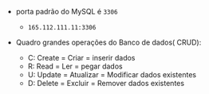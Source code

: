 - porta padrão do MySQL é ``3306``
	- `165.112.111.11:3306`

- Quadro grandes operações do Banco de dados( CRUD):
	- C: Create = Criar = inserir dados
	- R: Read = Ler = pegar dados
	- U: Update = Atualizar = Modificar dados existentes
	- D: Delete = Excluir = Remover dados existentes
